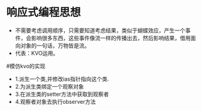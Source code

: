 # 响应式编程思想
* 不需要考虑调用顺序，只需要知道考虑结果，类似于蝴蝶效应，产生一个事件，会影响很多东西，这些事件像流一样的传播出去，然后影响结果，借用面向对象的一句话，万物皆是流。
* 代表：KVO运用。



#模仿kvo的实现

* 1.派生一个类,并修改ias指针指向这个类.
* 2.为派生类绑定一个观察对象
* 3.在派生类的setter方法中获取到观察者
* 4.观察者对象去执行observer方法
